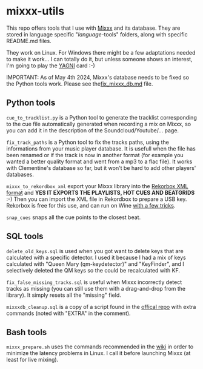 # mixxx-utils

This repo offers tools that I use with [Mixxx](https://github.com/mixxxdj/mixxx) and its database.
They are stored in language specific "*language*-tools" folders, along with specific README.md files.

They work on Linux. For Windows there might be a few adaptations needed to make it work…
I can totally do it, but unless someone shows an interest, I'm going to play the [YAGNI](https://en.wikipedia.org/wiki/You_aren%27t_gonna_need_it) card :-)

IMPORTANT: As of May 4th 2024, Mixxx's database needs to be fixed so the Python tools work.
 Please see the[fix_mixxx_db.md](fix_mixxx_db.md) file.

## Python tools

`cue_to_tracklist.py` is a Python tool to generate the tracklist corresponding to the cue file
automatically generated when recording a mix on Mixxx, so you can add it in the description of the Soundcloud/Youtube/… page.

`fix_track_paths` is a Python tool to fix the tracks paths, using the informations from your music player database.
It is usefull when the file has been renamed or if the track is now in another format
(for example you wanted a better quality format and went from a mp3 to a flac file).
It works with Clementine's database so far, but it won't be hard to add other players' databases.

`mixxx_to_rekordbox_xml` export your Mixxx library into the [Rekorbox XML format](https://cdn.rekordbox.com/files/20200410160904/xml_format_list.pdf) and
**YES IT EXPORTS THE PLAYLISTS, HOT CUES AND BEATGRIDS** :-)
Then you can import the XML file in Rekordbox to prepare a USB key.
Rekorbox is free for this use, and can run on Wine [with a few tricks](https://erhan.es/blog/running-pioneer-rekordbox-on-linux/).

`snap_cues` snaps all the cue points to the closest beat.

## SQL tools

`delete_old_keys.sql` is used when you got want to delete keys that are calculated with a specific detector.
I used it because I had a mix of keys calculated with "Queen Mary (qm-keydetector)" and "KeyFinder",
and I selectively deleted the QM keys so the could be recalculated with KF.

`fix_false_missing_tracks.sql` is useful when Mixxx incorrectly detect tracks as missing
(you can still use them with a drag-and-drop from the library). It simply resets all the "missing" field.

`mixxxdb_cleanup.sql` is a copy of a script found in the [offical repo](https://github.com/mixxxdj/mixxx/tree/main/tools)
with extra commands (noted with "EXTRA" in the comment).

## Bash tools

`mixxx_prepare.sh` uses the commands recommended in the [wiki](https://github.com/mixxxdj/mixxx/wiki/Adjusting%20Audio%20Latency)
in order to minimize the latency problems in Linux. I call it before launching Mixxx (at least for live mixing).
